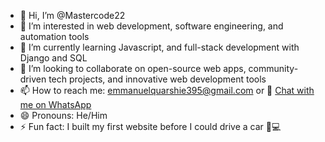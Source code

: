 - 👋 Hi, I’m @Mastercode22  
- 👀 I’m interested in web development, software engineering, and automation tools  
- 🌱 I’m currently learning Javascript, and full-stack development with Django and SQL  
- 💞️ I’m looking to collaborate on open-source web apps, community-driven tech projects, and innovative web development tools  
- 📫 How to reach me: emmanuelquarshie395@gmail.com or 💬 [Chat with me on WhatsApp](https://wa.me/233532622248)
- 😄 Pronouns: He/Him  
- ⚡ Fun fact: I built my first website before I could drive a car 🚗💻

<!---
Mastercode22/Mastercode22 is a ✨ special ✨ repository because its `README.md` (this file) appears on your GitHub profile.
You can click the Preview link to take a look at your changes.
--->
